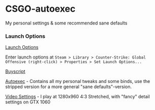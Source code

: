 # CSGO-autoexec
My personal settings &amp; some recommended sane defaults

### Launch Options
[Launch Options](launchoptions.txt)

Enter launch options at
`Steam > Library > Counter-Strike: Global Offensive (right-click) > Properties > Set Launch Options...`

[Buyscript](buyscript.cfg)

[Autoexec](autoexec.cfg) - Contains all my personal tweaks and some binds, use the stripped version for a more general "sane defaults"-version.


[Video Settings](video.txt) - I play at 1280x960 4:3 Stretched, with "fancy" detail settings on GTX 1060
